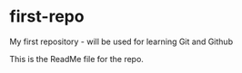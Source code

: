 # first-repo
My first repository - will be used for learning Git and Github

This is the ReadMe file for the repo.
